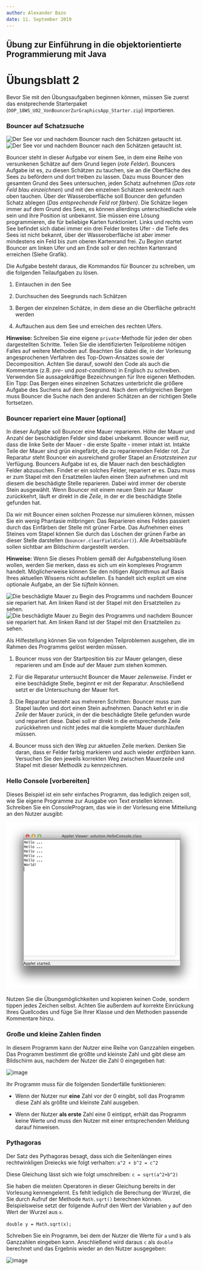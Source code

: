 ```yaml
---
author:	Alexander Bazo
date: 11. September 2019
---
```



## Übung zur Einführung in die objektorientierte Programmierung mit Java

# Übungsblatt 2

Bevor Sie mit den Übungsaufgaben beginnen können, müssen Sie zuerst das enstprechende Starterpaket (`OOP_18WS_U02_VonBouncerZurGraphicsApp_Starter.zip`) importieren.

### **Bouncer auf Schatzsuche**

![Der See vor und nachdem Bouncer nach den Schätzen getaucht
ist.](img/pool_start.png "fig:") ![Der See vor und nachdem
Bouncer nach den Schätzen getaucht
ist.](img/pool_finished.png "fig:")

Bouncer steht in dieser Aufgabe vor einem See, in dem eine Reihe von
versunkenen Schätze auf dem Grund liegen (*rote Felder*). Bouncers
Aufgabe ist es, zu diesen Schätzen zu tauchen, sie an die Oberfläche des Sees zu befördern und dort treiben zu lassen. Dazu muss Bouncer den gesamten Grund des Sees untersuchen, jeden Schatz aufnehmen (*Das rote
Feld blau einzeichnen*) und mit den einzelnen Schätzen senkrecht nach
oben tauchen. Über der Wasseroberfläche soll Bouncer den gefunden Schatz
ablegen (*Das entsprechende Feld rot färben)*. Die Schätze liegen immer
auf dem Grund des Sees, es können allerdings unterschiedliche viele sein
und ihre Position ist unbekannt. Sie müssen eine Lösung programmieren,
die für beliebige Karten funktioniert. Links und rechts vom See befindet
sich dabei immer ein drei Felder breites Ufer - die Tiefe des Sees ist
nicht bekannt, über der Wasseroberfläche ist aber immer mindestens ein
Feld bis zum oberen Kartenrand frei. Zu Beginn startet Bouncer am linken
Ufer und am Ende soll er den rechten Kartenrand erreichen (Siehe
Grafik).

Die Aufgabe besteht daraus, die Kommandos für Bouncer zu schreiben, um
die folgenden Teilaufgaben zu lösen.

1.  Eintauchen in den See

2.  Durchsuchen des Seegrunds nach Schätzen

3.  Bergen der einzelnen Schätze, in dem diese an die Oberfläche
    gebracht werden

4.  Auftauchen aus dem See und erreichen des rechten Ufers.

**Hinweise:** Schreiben Sie eine eigene `private`-Methode für jeden der
oben dargestellten Schritte. Teilen Sie die identifizierten Teilprobleme
nötigen Falles auf weitere Methoden auf. Beachten Sie dabei die, in der
Vorlesung angesprochenen Verfahren des Top-Down-Ansatzes sowie der
Decomposition. Achten Sie darauf, sowohl den Code als auch die
Kommentare (z.B. *pre*- und *post-conditions*) in Englisch zu schreiben.
Verwenden Sie aussagekräftige Bezeichnungen für Ihre eigenen Methoden.
Ein Tipp: Das Bergen eines einzelnen Schatzes unterbricht die größere
Aufgabe des Suchens auf dem Seegrund. Nach dem erfolgreichen Bergen muss
Bouncer die Suche nach den anderen Schätzen an der richtigen Stelle
fortsetzen.

### **Bouncer repariert eine Mauer [optional]**

In dieser Aufgabe soll Bouncer eine Mauer reparieren. Höhe der Mauer und
Anzahl der beschädigten Felder sind dabei unbekannt. Bouncer weiß nur,
dass die linke Seite der Mauer - die erste Spalte - immer intakt ist.
Intakte Teile der Mauer sind grün eingefärbt, die zu reparierenden
Felder rot. Zur Reparatur steht Bouncer ein ausreichend großer Stapel an
*Ersatzsteinen* zur Verfügung. Bouncers Aufgabe ist es, die Mauer nach
den beschädigten Felder abzusuchen. Findet er ein solches Felder,
repariert er es. Dazu muss er zum Stapel mit den Ersatzteilen laufen
einen Stein aufnehmen und mit diesem die beschädigte Stelle reparieren.
Dabei wird immer der oberste Stein ausgewählt. Wenn Bouncer mit einem
neuen Stein zur Mauer zurückkehrt, läuft er direkt in die *Zeile*, in
der er die beschädigte Stelle gefunden hat.

Da wir mit Bouncer einen solchen Prozesse nur simulieren können, müssen
Sie ein wenig Phantasie mitbringen: Das Reparieren eines Feldes passiert
durch das Einfärben der Stelle mit grüner Farbe. Das Aufnehmen eines
Steines vom Stapel können Sie durch das Löschen der grünen Farbe an
dieser Stelle darstellen (`bouncer.clearFieldColor()`). Alle
Arbeitsabläufe sollen sichtbar am Bildschirm dargestellt werden.

**Hinweise:** Wenn Sie dieses Problem gemäß der Aufgabenstellung lösen
wollen, werden Sie merken, dass es sich um ein komplexes Programm
handelt. Möglicherweise können Sie den nötigen Algorithmus auf Basis
Ihres aktuellen Wissens nicht aufstellen. Es handelt sich explizit um
eine optionale Aufgabe, an der Sie *tüfteln* können.

![Die beschädigte Mauer zu Begin des Programms und nachdem Bouncer sie
repariert hat. Am linken Rand ist der Stapel mit den Ersatzteilen zu
sehen.](img/wall_start.png "fig:") ![Die beschädigte Mauer
zu Begin des Programms und nachdem Bouncer sie repariert hat. Am linken
Rand ist der Stapel mit den Ersatzteilen zu
sehen.](img/wall_finished.png "fig:")

Als Hilfestellung können Sie von folgenden Teilproblemen ausgehen, die
im Rahmen des Programms gelöst werden müssen.

1.  Bouncer muss von der Startposition bis zur Mauer gelangen, diese
    reparieren und am Ende auf der Mauer zum stehen kommen.

2.  Für die Reparatur untersucht Bouncer die Mauer *zeilenweise*. Findet
    er eine beschädigte Stelle, beginnt er mit der Reparatur.
    Anschließend setzt er die Untersuchung der Mauer fort.

3.  Die Reparatur besteht aus mehreren Schritten: Bouncer muss zum
    Stapel laufen und dort einen Stein aufnehmen. Danach kehrt er in die
    *Zeile* der Mauer zurück, in der die beschädigte Stelle gefunden
    wurde und repariert diese. Dabei soll er direkt in die entsprechende
    Zeile zurückkehren und nicht jedes mal die komplette Mauer
    durchlaufen müssen.

4.  Bouncer muss sich den Weg zur aktuellen Zeile merken. Denken Sie
    daran, dass er Felder farbig markieren und auch wieder *entfärben*
    kann. Versuchen Sie den jeweils korrekten Weg zwischen Mauerzeile
    und Stapel mit dieser Methodik zu kennzeichnen.

### **Hello Console [vorbereiten]**

Dieses Beispiel ist ein sehr einfaches Programm, das lediglich zeigen
soll, wie Sie eigene Programme zur Ausgabe von Text erstellen können.
Schreiben Sie ein ConsoleProgram, das wie in der Vorlesung eine
Mitteilung an den Nutzer ausgibt:

![image](img/console_finished.png)

Nutzen Sie die Übungsmöglichkeiten und kopieren keinen Code, sondern
tippen jedes Zeichen selbst. Achten Sie außerdem auf korrekte Einrückung
Ihres Quellcodes und füge Sie Ihrer Klasse und den Methoden passende
Kommentare hinzu.


### **Große und kleine Zahlen finden**

In diesem Programm kann der Nutzer eine Reihe von Ganzzahlen eingeben.
Das Programm bestimmt die größte und kleinste Zahl und gibt diese am
Bildschirm aus, nachdem der Nutzer die Zahl 0 eingegeben hat:

![image](img/03_findrange)

Ihr Programm muss für die folgenden Sonderfälle funktionieren:

-   Wenn der Nutzer nur **eine** Zahl vor der 0 eingibt, soll das
    Programm diese Zahl als größte und kleinste Zahl ausgeben.

-   Wenn der Nutzer **als erste** Zahl eine 0 eintippt, erhält das
    Programm keine Werte und muss den Nutzer mit einer entsprechenden
    Meldung darauf hinweisen.

### **Pythagoras**

Der Satz des Pythagoras besagt, dass sich die Seitenlängen eines
rechtwinkligen Dreiecks wie folgt verhalten: `a^2 + b^2 = c^2`

Diese Gleichung lässt sich wie folgt umschreiben: `c = sqrt(a^2+b^2)`

Sie haben die meisten Operatoren in dieser Gleichung bereits in der
Vorlesung kennengelernt. Es fehlt lediglich die Berechung der Wurzel,
die Sie durch Aufruf der Methode `Math.sqrt()` berechnen können.
Beispielsweise setzt der folgende Aufruf den Wert der Variablen `y` auf
den Wert der Wurzel aus `x`.

`double y = Math.sqrt(x);`

Schreiben Sie ein Programm, bei dem der Nutzer die Werte für `a` und `b`
als Ganzzahlen eingeben kann. Anschließend wird daraus `c` als `double`
berechnet und das Ergebnis wieder an den Nutzer ausgegeben:

![image](img/03_pythagoras)
